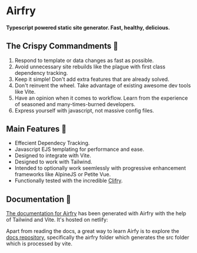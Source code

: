 # Airfry

#### Typescript powered static site generator. Fast, healthy, delicious.

## The Crispy Commandments :doughnut:

1. Respond to template or data changes as fast as possible.
2. Avoid unnecessary site rebuilds like the plague with first class dependency tracking.
3. Keep it simple! Don't add extra features that are already solved.
4. Don't reinvent the wheel. Take advantage of existing awesome dev tools like Vite.
5. Have an opinion when it comes to workflow. Learn from the experience of seasoned and many-times-burned developers.
6. Express yourself with javascript, not massive config files.

## Main Features :fork_and_knife:

- Effecient Dependecy Tracking.
- Javascript EJS templating for performance and ease.
- Designed to integrate with Vite.
- Designed to work with Tailwind.
- Intended to optionally work seemlessly with progressive enhancement frameworks like AlpineJS or Petite Vue.
- Functionally tested with the incredible [Clifry](https://github.com/jaunt/clifry).

## Documentation  :fries:
[The documentation for Airfry](https://airfrydocs.netlify.app/) has been generated with Airfry with the help of Tailwind and Vite.  It's hosted on netlify:<br>

Apart from reading the docs, a great way to learn Airfy is to explore the [docs repository](https://github.com/jaunt/airfryDocs), specifically the airfry folder which generates the src folder which is processed by vite.
